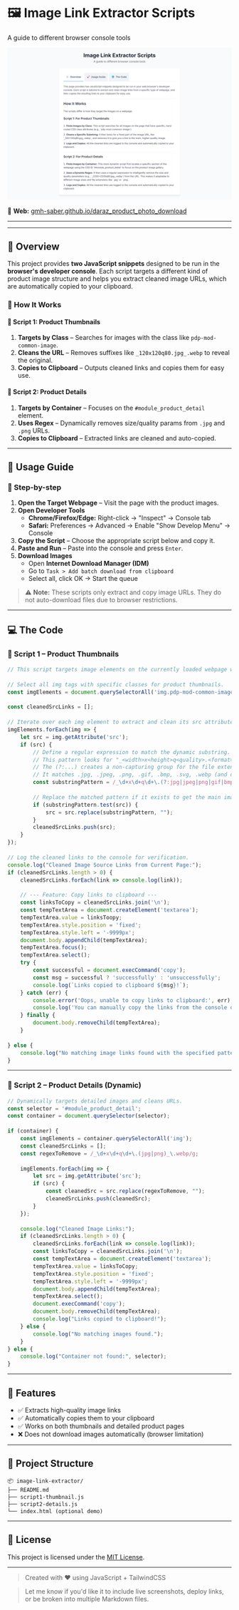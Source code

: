 # 🖼️ Image Link Extractor Scripts

A guide to different browser console tools

![App Screenshot](https://github.com/gmh-saber/daraz_product_photo_download/blob/main/screencapture-gmh-saber-github-io-daraz-product-photo-download-2025-08-03-23_33_32.png)

🔗 **Web:** [gmh-saber.github.io/daraz_product_photo_download](https://gmh-saber.github.io/daraz_product_photo_download/)

---

---

## 📄 Overview

This project provides **two JavaScript snippets** designed to be run in the **browser's developer console**. Each script targets a different kind of product image structure and helps you extract cleaned image URLs, which are automatically copied to your clipboard.

### 🧠 How It Works

#### 🔹 Script 1: Product Thumbnails

1. **Targets by Class** – Searches for images with the class like `pdp-mod-common-image`.
2. **Cleans the URL** – Removes suffixes like `_120x120q80.jpg_.webp` to reveal the original.
3. **Copies to Clipboard** – Outputs cleaned links and copies them for easy use.

#### 🔹 Script 2: Product Details

1. **Targets by Container** – Focuses on the `#module_product_detail` element.
2. **Uses Regex** – Dynamically removes size/quality params from `.jpg` and `.png` URLs.
3. **Copies to Clipboard** – Extracted links are cleaned and auto-copied.

---

## 🚀 Usage Guide

### 🧭 Step-by-step

1. **Open the Target Webpage** – Visit the page with the product images.
2. **Open Developer Tools**  
   - **Chrome/Firefox/Edge:** Right-click → "Inspect" → Console tab  
   - **Safari:** Preferences → Advanced → Enable "Show Develop Menu" → Console
3. **Copy the Script** – Choose the appropriate script below and copy it.
4. **Paste and Run** – Paste into the console and press `Enter`.
5. **Download Images**  
   - Open **Internet Download Manager (IDM)**
   - Go to `Task > Add batch download from clipboard`
   - Select all, click OK → Start the queue

> ⚠️ **Note:** These scripts only extract and copy image URLs. They do not auto-download files due to browser restrictions.

---

## 💻 The Code

### 📜 Script 1 – Product Thumbnails

```javascript
// This script targets image elements on the currently loaded webpage with specific class attributes.

// Select all img tags with specific classes for product thumbnails.
const imgElements = document.querySelectorAll('img.pdp-mod-common-image.item-gallery__thumbnail-image');

const cleanedSrcLinks = [];

// Iterate over each img element to extract and clean its src attribute.
imgElements.forEach(img => {
    let src = img.getAttribute('src');
    if (src) {
        // Define a regular expression to match the dynamic substring.
        // This pattern looks for "_<width>x<height>q<quality>.<format>_.webp"
        // The (?:...) creates a non-capturing group for the file extension.
        // It matches .jpg, .jpeg, .png, .gif, .bmp, .svg, .webp (and others if needed)
        const substringPattern = /_\d+x\d+q\d+\.(?:jpg|jpeg|png|gif|bmp|svg|webp)_.webp/i;

        // Replace the matched pattern if it exists to get the main image link.
        if (substringPattern.test(src)) {
            src = src.replace(substringPattern, "");
        }
        cleanedSrcLinks.push(src);
    }
});

// Log the cleaned links to the console for verification.
console.log("Cleaned Image Source Links from Current Page:");
if (cleanedSrcLinks.length > 0) {
    cleanedSrcLinks.forEach(link => console.log(link));

    // --- Feature: Copy links to clipboard ---
    const linksToCopy = cleanedSrcLinks.join('\n');
    const tempTextArea = document.createElement('textarea');
    tempTextArea.value = linksToopy;
    tempTextArea.style.position = 'fixed';
    tempTextArea.style.left = '-9999px';
    document.body.appendChild(tempTextArea);
    tempTextArea.focus();
    tempTextArea.select();
    try {
        const successful = document.execCommand('copy');
        const msg = successful ? 'successfully' : 'unsuccessfully';
        console.log(`Links copied to clipboard ${msg}!`);
    } catch (err) {
        console.error('Oops, unable to copy links to clipboard:', err);
        console.log('You can manually copy the links from the console output above.');
    } finally {
        document.body.removeChild(tempTextArea);
    }

} else {
    console.log("No matching image links found with the specified pattern.");
}

````

---

### 📜 Script 2 – Product Details (Dynamic)

```javascript
// Dynamically targets detailed images and cleans URLs.
const selector = '#module_product_detail';
const container = document.querySelector(selector);

if (container) {
    const imgElements = container.querySelectorAll('img');
    const cleanedSrcLinks = [];
    const regexToRemove = /_\d+x\d+q\d+\.(jpg|png)_\.webp/g;

    imgElements.forEach(img => {
        let src = img.getAttribute('src');
        if (src) {
            const cleanedSrc = src.replace(regexToRemove, "");
            cleanedSrcLinks.push(cleanedSrc);
        }
    });

    console.log("Cleaned Image Links:");
    if (cleanedSrcLinks.length > 0) {
        cleanedSrcLinks.forEach(link => console.log(link));
        const linksToCopy = cleanedSrcLinks.join('\n');
        const tempTextArea = document.createElement('textarea');
        tempTextArea.value = linksToCopy;
        tempTextArea.style.position = 'fixed';
        tempTextArea.style.left = '-9999px';
        document.body.appendChild(tempTextArea);
        tempTextArea.select();
        document.execCommand('copy');
        document.body.removeChild(tempTextArea);
        console.log("Links copied to clipboard!");
    } else {
        console.log("No matching images found.");
    }
} else {
    console.log("Container not found:", selector);
}
```

---

## 🔧 Features

* ✅ Extracts high-quality image links
* ✅ Automatically copies them to your clipboard
* ✅ Works on both thumbnails and detailed product pages
* ❌ Does not download images automatically (browser limitation)

---

## 📂 Project Structure

```
📦 image-link-extractor/
├── README.md
├── script1-thumbnail.js
├── script2-details.js
└── index.html (optional demo)
```

---

## 📎 License

This project is licensed under the [MIT License](LICENSE).

---

> Created with ❤️ using JavaScript + TailwindCSS

> Let me know if you'd like it to include live screenshots, deploy links, or be broken into multiple Markdown files.
